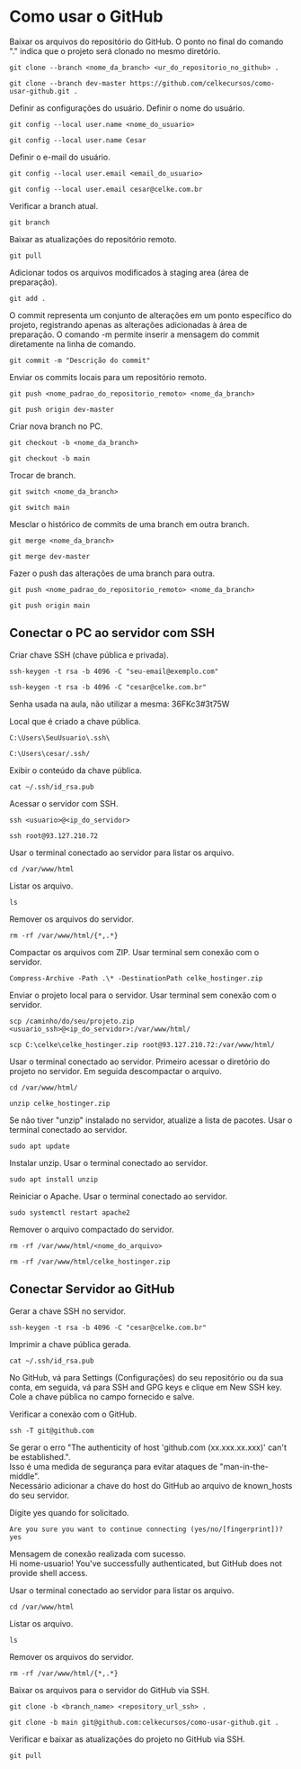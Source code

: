 # Como usar o GitHub

Baixar os arquivos do repositório do GitHub. O ponto no final do comando "." indica que o projeto será clonado no mesmo diretório.
```
git clone --branch <nome_da_branch> <ur_do_repositorio_no_github> .
```
```
git clone --branch dev-master https://github.com/celkecursos/como-usar-github.git .
```

Definir as configurações do usuário.
Definir o nome do usuário.
```
git config --local user.name <nome_do_usuario>
```
```
git config --local user.name Cesar
```

Definir o e-mail do usuário.
```
git config --local user.email <email_do_usuario>
```
```
git config --local user.email cesar@celke.com.br
```

Verificar a branch atual.
```
git branch 
```

Baixar as atualizações do repositório remoto.
```
git pull
```

Adicionar todos os arquivos modificados à staging area (área de preparação).
```
git add .
```

O commit representa um conjunto de alterações em um ponto específico do projeto, registrando apenas as alterações adicionadas à área de preparação. O comando -m permite inserir a mensagem do commit diretamente na linha de comando.
```
git commit -m "Descrição do commit"
```

Enviar os commits locais para um repositório remoto.
```
git push <nome_padrao_do_repositorio_remoto> <nome_da_branch>
```
```
git push origin dev-master
```

Criar nova branch no PC.
```
git checkout -b <nome_da_branch>
```
```
git checkout -b main
```

Trocar de branch.
```
git switch <nome_da_branch>
```
```
git switch main
```

Mesclar o histórico de commits de uma branch em outra branch.
```
git merge <nome_da_branch>
```
```
git merge dev-master
```

Fazer o push das alterações de uma branch para outra.
```
git push <nome_padrao_do_repositorio_remoto> <nome_da_branch>
```
```
git push origin main
```

## Conectar o PC ao servidor com SSH

Criar chave SSH (chave pública e privada).
```
ssh-keygen -t rsa -b 4096 -C "seu-email@exemplo.com"
```
```
ssh-keygen -t rsa -b 4096 -C "cesar@celke.com.br"
```

Senha usada na aula, não utilizar a mesma: 36FKc3#3t75W<br>

Local que é criado a chave pública.
```
C:\Users\SeuUsuario\.ssh\
```
```
C:\Users\cesar/.ssh/
```

Exibir o conteúdo da chave pública.
```
cat ~/.ssh/id_rsa.pub
```

Acessar o servidor com SSH.
```
ssh <usuario>@<ip_do_servidor>
```
```
ssh root@93.127.210.72
```

Usar o terminal conectado ao servidor para listar os arquivo.
```
cd /var/www/html
```

Listar os arquivo.
```
ls
```

Remover os arquivos do servidor.
```
rm -rf /var/www/html/{*,.*}
```

Compactar os arquivos com ZIP. Usar terminal sem conexão com o servidor.
```
Compress-Archive -Path .\* -DestinationPath celke_hostinger.zip
```

Enviar o projeto local para o servidor. Usar terminal sem conexão com o servidor.
```
scp /caminho/do/seu/projeto.zip <usuario_ssh>@<ip_do_servidor>:/var/www/html/
```
```
scp C:\celke\celke_hostinger.zip root@93.127.210.72:/var/www/html/
```

Usar o terminal conectado ao servidor. Primeiro acessar o diretório do projeto no servidor. Em seguida descompactar o arquivo.
```
cd /var/www/html/
```
```
unzip celke_hostinger.zip
```

Se não tiver "unzip" instalado no servidor, atualize a lista de pacotes. Usar o terminal conectado ao servidor.
```
sudo apt update
```

Instalar unzip. Usar o terminal conectado ao servidor.
```
sudo apt install unzip
```

Reiniciar o Apache. Usar o terminal conectado ao servidor.
```
sudo systemctl restart apache2
```

Remover o arquivo compactado do servidor.
```
rm -rf /var/www/html/<nome_do_arquivo>
```
```
rm -rf /var/www/html/celke_hostinger.zip
```

## Conectar Servidor ao GitHub

Gerar a chave SSH no servidor.
```
ssh-keygen -t rsa -b 4096 -C "cesar@celke.com.br"
```

Imprimir a chave pública gerada.
```
cat ~/.ssh/id_rsa.pub
```

No GitHub, vá para Settings (Configurações) do seu repositório ou da sua conta, em seguida, vá para SSH and GPG keys e clique em New SSH key.<br>
Cole a chave pública no campo fornecido e salve.<br>

Verificar a conexão com o GitHub.
```
ssh -T git@github.com
```

Se gerar o erro "The authenticity of host 'github.com (xx.xxx.xx.xxx)' can't be established.".<br>
Isso é uma medida de segurança para evitar ataques de "man-in-the-middle".<br>
Necessário adicionar a chave do host do GitHub ao arquivo de known_hosts do seu servidor.<br>

Digite yes quando for solicitado.
```
Are you sure you want to continue connecting (yes/no/[fingerprint])? yes
```

Mensagem de conexão realizada com sucesso.<br>
Hi nome-usuario! You've successfully authenticated, but GitHub does not provide shell access.<br>

Usar o terminal conectado ao servidor para listar os arquivo.
```
cd /var/www/html
```

Listar os arquivo.
```
ls
```

Remover os arquivos do servidor.
```
rm -rf /var/www/html/{*,.*}
```

Baixar os arquivos para o servidor do GitHub via SSH.
```
git clone -b <branch_name> <repository_url_ssh> .
```
```
git clone -b main git@github.com:celkecursos/como-usar-github.git .
```

Verificar e baixar as atualizações do projeto no GitHub via SSH.
```
git pull
```